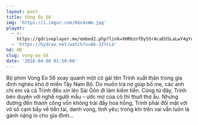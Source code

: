 ```yaml
---
layout: post
title: Vòng Eo 56
img: 'https://i.imgur.com/K6o4vWm.jpg'
player:
  - >-
    https://gdriveplayer.me/embed2.php?link=XHR6znfDySSrAcaEUSLaLwY4gYqSIGijIeFWkQCVFoRPfYcU%252FcJ3ngrOfxX0odZ%252FgmwwwI7P0D3KACXn%252BLa6IqhPlZEOdZo86BXlDxhFWkaPBRmnFRDVe8hkjw965LzfR5r9kfTvf8oRsNAMmREKrrJ%252FY3Cb1sSD4aObTdY8LaOJjE3QIvxJVGPHhVr%252Fc0TIccDn%252BH3Q1yRxL%252BVmy65QUh
  - 'https://hydrax.net/watch?v=Ab-J2YcLb'
hd: HD
slug: vong-eo-56
date: '2016-04-06 01:50:00'
---
```

Bộ phim Vòng Eo 56 xoay quanh một cô gái tên Trinh xuất thân trong gia đình nghèo khó ở miền Tây Nam Bộ. Do muốn trả nợ giúp bố mẹ, các anh chị em và cả Trinh đều xin lên Sài Gòn đi làm kiếm tiền. Cũng từ đây, Trinh bén duyên với nghề người mẫu – ước mơ của cô thì thuở thơ ấu. Nhưng đường đến thành công vốn không trải đầy hoa hồng, Trinh phải đối mặt với vô số cạm bẫy về tiền tài, danh vọng, tình yêu; trong khi trên vai vẫn luôn là gánh nặng lo cho gia đình…
